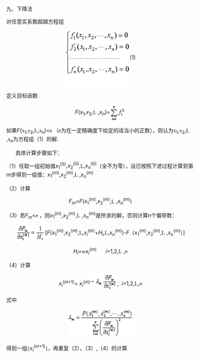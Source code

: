 <div class=Section1>
<p><span lang=ZH-CN style='font-family:宋体_GB2312'>九、下降法</span></p>
<p><span lang=ZH-CN style='font-family:宋体_GB2312'>对任意实系数超越方程组</span></p>
<p align=center style='text-align:center'><span lang=EN-US style='font-family:
宋体_GB2312'><img width=173 height=150 src="res/17e9d95da129bdd93c34fb6cc6aaaa52_5413_files/Image1571.gif"
align=absmiddle></span><span lang=EN-US>(1)</span></p>
<p><span lang=ZH-CN style='font-family:宋体_GB2312'>定义目标函数</span></p>
<p align=center style='text-align:center'><i><span lang=EN-US>F</span></i><span
lang=EN-US>(<i>x</i><sub>1</sub>,<i>x</i><sub>2</sub>,</span><span lang=EN-US
style='font-family:"MT Extra"'>L</span><span lang=EN-US> ,<i>x<sub>n</sub></i>)=<img
width=42 height=45 src="res/17e9d95da129bdd93c34fb6cc6aaaa52_5413_files/Image1572.gif" align=absmiddle></span></p>
<p><span lang=ZH-CN style='font-family:宋体_GB2312'>如果</span><i><span lang=EN-US>F</span></i><span
lang=EN-US>(</span><span lang=EN-US style='font-family:Symbol'>x</span><sub><span
lang=EN-US>1</span></sub><span lang=EN-US>,</span><span lang=EN-US
style='font-family:Symbol'>x</span><sub><span lang=EN-US>2</span></sub><span
lang=EN-US>,</span><span lang=EN-US style='font-family:"MT Extra"'>L</span><span
lang=EN-US>,</span><span lang=EN-US style='font-family:Symbol'>x</span><i><sub><span
lang=EN-US>n</span></sub></i><span lang=EN-US>)&lt;</span><span lang=EN-US
style='font-family:Symbol'>e</span><span lang=EN-US> </span><span lang=ZH-CN
style='font-family:宋体_GB2312'>（</span><span lang=EN-US style='font-family:Symbol'>e</span><span
lang=ZH-CN style='font-family:宋体_GB2312'>为在一定精确度下给定的适当小的正数），则认为</span><span
lang=EN-US style='font-family:Symbol'>x</span><sub><span lang=EN-US>1</span></sub><span
lang=EN-US>,</span><span lang=EN-US style='font-family:Symbol'>x</span><sub><span
lang=EN-US>2</span></sub><span lang=EN-US>,</span><span lang=EN-US
style='font-family:"MT Extra"'>L</span><span lang=EN-US> ,</span><span
lang=EN-US style='font-family:Symbol'>x</span><i><sub><span lang=EN-US>n</span></sub></i><span
lang=ZH-CN style='font-family:宋体_GB2312'>为方程组（</span><span lang=EN-US>1</span><span
lang=ZH-CN style='font-family:宋体_GB2312'>）的解</span><span lang=EN-US>.</span></p>
<p><span lang=EN-US style='font-family:宋体_GB2312'>&nbsp;&nbsp;&nbsp;&nbsp;&nbsp;&nbsp; </span><span
lang=ZH-CN style='font-family:宋体_GB2312'>具体计算步骤如下：</span></p>
<p><span lang=ZH-CN style='font-family:宋体_GB2312'>（</span><span lang=EN-US>1</span><span
lang=ZH-CN style='font-family:宋体_GB2312'>）任取一组初始值</span><i><span lang=EN-US>x</span></i><sub><span
lang=EN-US>1</span></sub><sup><span lang=EN-US>(0)</span></sup><span
lang=EN-US>,<i>x</i><sub>2</sub><sup>(0)</sup>,</span><span lang=EN-US
style='font-family:"MT Extra"'>L</span><span lang=EN-US>,<i>x<sub>n</sub></i><sup>(0)</sup></span><span
lang=ZH-CN style='font-family:宋体_GB2312'>（全不为零），设已按照下述过程计算到第</span><i><span
lang=EN-US>m</span></i><span lang=ZH-CN style='font-family:宋体_GB2312'>步得到一组值：</span><i><span
lang=EN-US>x</span></i><sub><span lang=EN-US>1</span></sub><sup><span
lang=EN-US>(<i>m</i>)</span></sup><span lang=EN-US>,<i>x</i><sub>2</sub><sup>(<i>m</i>)</sup>,</span><span
lang=EN-US style='font-family:"MT Extra"'>L</span><span lang=EN-US> ,<i>x<sub>n</sub></i><sup>(<i>m</i>)</sup></span></p>
<p><span lang=ZH-CN style='font-family:宋体_GB2312'>（</span><span lang=EN-US>2</span><span
lang=ZH-CN style='font-family:宋体_GB2312'>）计算</span></p>
<p align=center style='text-align:center'><i><span lang=EN-US>F<sub>m</sub></span></i><span
lang=EN-US>=<i>F</i>(<i>x</i><sub>1</sub><sup>(<i>m</i>)</sup>,<i>x</i><sub>2</sub><sup>(<i>m</i>)</sup>,</span><span
lang=EN-US style='font-family:"MT Extra"'>L</span><span lang=EN-US> ,<i>x<sub>n</sub></i><sup>(<i>m</i>)</sup>)</span></p>
<p><span lang=ZH-CN style='font-family:宋体_GB2312'>（</span><span lang=EN-US>3</span><span
lang=ZH-CN style='font-family:宋体_GB2312'>）若</span><i><span lang=EN-US>F<sub>m</sub></span></i><span
lang=EN-US>&lt;</span><span lang=EN-US style='font-family:Symbol'>e</span><span
lang=EN-US> </span><span lang=ZH-CN style='font-family:宋体_GB2312'>，则</span><i><span
lang=EN-US>x</span></i><sub><span lang=EN-US>1</span></sub><sup><span
lang=EN-US>(<i>m</i>)</span></sup><span lang=EN-US>,<i>x</i><sub>2</sub><sup>(<i>m</i>)</sup>,</span><span
lang=EN-US style='font-family:"MT Extra"'>L</span><span lang=EN-US> ,<i>x<sub>n</sub></i><sup>(<i>m</i>)</sup></span><span
lang=ZH-CN style='font-family:宋体_GB2312'>是所求的解，否则计算</span><i><span lang=EN-US>n</span></i><span
lang=ZH-CN style='font-family:宋体_GB2312'>个偏导数：</span></p>
<p align=center style='text-align:center'><span lang=EN-US style='font-family:
宋体_GB2312'><img width=78 height=45 src="res/17e9d95da129bdd93c34fb6cc6aaaa52_5413_files/Image1573.gif"
align=absmiddle></span><span lang=EN-US>[<i>F</i>(<i>x</i><sub>1</sub><sup>(<i>m</i>)</sup>,<i>x</i><sub>2</sub><sup>(<i>m</i>)</sup>,</span><span
lang=EN-US style='font-family:"MT Extra"'>L</span><span lang=EN-US>,<i>x<sub>i</sub></i><sup>(<i>m</i>)</sup>+<i>H<sub>i</sub></i>,</span><span
lang=EN-US style='font-family:"MT Extra"'>L</span><span lang=EN-US>,<i>x<sub>n</sub></i><sup>(<i>m</i>)</sup>)-<i>F</i></span><span
lang=ZH-CN style='font-family:宋体_GB2312'>（</span><i><span lang=EN-US>x</span></i><sub><span
lang=EN-US>1</span></sub><sup><span lang=EN-US>(<i>m</i>)</span></sup><span
lang=EN-US>,<i>x</i><sub>2</sub><sup>(<i>m</i>)</sup>,</span><span lang=EN-US
style='font-family:"MT Extra"'>L</span><span lang=EN-US> ,<i>x<sub>n</sub></i><sup>(<i>m</i>)</sup></span><span
lang=ZH-CN style='font-family:宋体_GB2312'>）</span><span lang=EN-US>]</span></p>
<p align=center style='text-align:center'><i><span lang=EN-US>H<sub>i</sub></span></i><span
lang=EN-US>=</span><span lang=EN-US style='font-family:Symbol'>w</span><i><span
lang=EN-US>x<sub>i</sub></span></i><sup><span lang=EN-US>(<i>m</i>)</span></sup><span
lang=EN-US style='font-family:宋体_GB2312'>&nbsp;&nbsp;&nbsp;&nbsp;&nbsp;&nbsp; </span><i><span
lang=EN-US>i</span></i><span lang=EN-US>=1,2,</span><span lang=EN-US
style='font-family:"MT Extra"'>L</span><span lang=EN-US> ,</span><i><span
lang=EN-US style='font-family:"Times New Roman"'>n</span></i></p>
<p><span lang=ZH-CN style='font-family:宋体_GB2312'>（</span><span lang=EN-US>4</span><span
lang=ZH-CN style='font-family:宋体_GB2312'>）计算</span></p>
<p align=center style='text-align:center'><i><span lang=EN-US>x<sub>i</sub></span></i><sup><span
lang=EN-US>(<i>m</i>+1)</span></sup><span lang=EN-US>= <i>x<sub>i</sub></i><sup>(<i>m</i>)<img
width=72 height=45 src="res/17e9d95da129bdd93c34fb6cc6aaaa52_5413_files/Image1574.gif" align=absmiddle></sup>,&nbsp; <i>i</i>=1,2,</span><span
lang=EN-US style='font-family:"MT Extra"'>L</span><span lang=EN-US>,</span><i><span
lang=EN-US style='font-family:"Times New Roman"'>n</span></i></p>
<p><span lang=ZH-CN style='font-family:宋体_GB2312'>式中</span></p>
<p align=center style='text-align:center'><span lang=EN-US style='font-family:
宋体_GB2312'><img width=177 height=76 src="res/17e9d95da129bdd93c34fb6cc6aaaa52_5413_files/Image1575.gif"></span></p>
<p><span lang=ZH-CN style='font-family:宋体_GB2312'>得到一组</span><span lang=EN-US
style='font-family:宋体_GB2312'>{</span><i><span lang=EN-US>x<sub>i</sub></span></i><sup><span
lang=EN-US>(<i>m</i>+1)</span></sup><span lang=EN-US style='font-family:宋体_GB2312'>}</span><span
lang=ZH-CN style='font-family:宋体_GB2312'>，再重复（</span><span lang=EN-US>2</span><span
lang=ZH-CN style='font-family:宋体_GB2312'>），（</span><span lang=EN-US>3</span><span
lang=ZH-CN style='font-family:宋体_GB2312'>）</span><span lang=EN-US>,</span><span
lang=ZH-CN style='font-family:宋体_GB2312'>（</span><span lang=EN-US>4</span><span
lang=ZH-CN style='font-family:宋体_GB2312'>）的计算</span><span lang=EN-US>.</span></p>
</div>